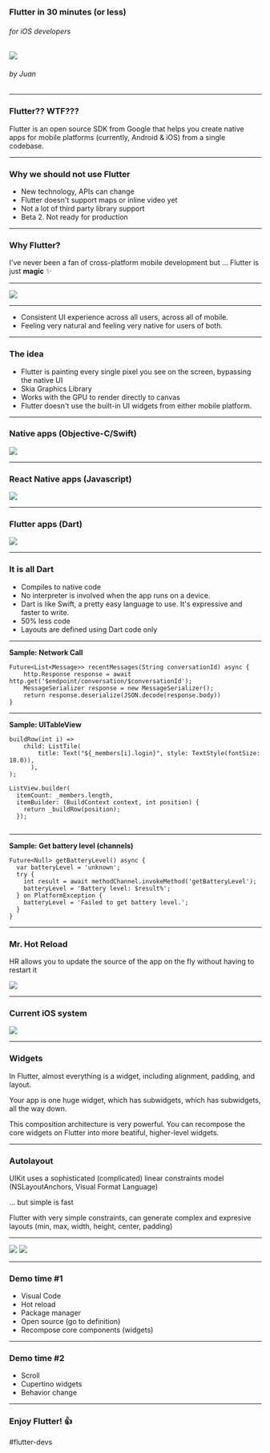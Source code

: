<!-- $theme: default -->

### Flutter in 30 minutes (or less)
###### for iOS developers

![](images/background2.png)

###### by Juan  


---

### Flutter?? WTF???

Flutter is an open source SDK from Google that helps you create native apps for mobile platforms (currently, Android & iOS) from a single codebase.

---

### Why we should not use Flutter

- New technology, APIs can change
- Flutter doesn't support maps or inline video yet
- Not a lot of third party library support
- Beta 2. Not ready for production

---

### Why Flutter? 
I've never been a fan of cross-platform mobile development but ... Flutter is just **magic** :sparkles:

---

![](images/todas.png)

---

- Consistent UI experience across all users, across all of mobile.
- Feeling very natural and feeling very native for users of both.


---

### The idea

- Flutter is painting every single pixel you see on the screen, bypassing the native UI
- Skia Graphics Library
- Works with the GPU to render directly to canvas
- Flutter doesn't use the built-in UI widgets from either mobile platform.

---

### Native apps (Objective-C/Swift)

![](images/uikit.png)

---

### React Native apps (Javascript)

![](images/react.png)

---

### Flutter apps (Dart)

![](images/flutter.png)


---

### It is all Dart

- Compiles to native code
- No interpreter is involved when the app runs on a device.
- Dart is like Swift, a pretty easy language to use. It's expressive and faster to write.
- 50% less code
- Layouts are defined using Dart code only
 

---

**Sample: Network Call**
```
Future<List<Message>> recentMessages(String conversationId) async {
	http.Response response = await http.get('$endpoint/conversation/$conversationId');
	MessageSerializer response = new MessageSerializer();
	return response.deserialize(JSON.decode(response.body))
}
```

---

**Sample: UITableView**
```
buildRow(int i) =>
    child: ListTile(
        title: Text("${_members[i].login}", style: TextStyle(fontSize: 18.0)),
      ),
);
```
```
ListView.builder(
  itemCount: _members.length,
  itemBuilder: (BuildContext context, int position) {
    return _buildRow(position);
  });


```

---

**Sample: Get battery level (channels)**
```
Future<Null> getBatteryLevel() async {
  var batteryLevel = 'unknown';
  try {
    int result = await methodChannel.invokeMethod('getBatteryLevel');
    batteryLevel = 'Battery level: $result%';
  } on PlatformException {
    batteryLevel = 'Failed to get battery level.';
  }
}
```
 
---
 ### Mr. Hot Reload
HR allows you to update the source of the app on the fly without having to restart it

![](images/reload.png)

---

### Current iOS system

![](images/iceberg.png)


---

### Widgets

In Flutter, almost everything is a widget, including alignment, padding, and layout.

Your app is one huge widget, which has subwidgets, which has subwidgets, all the way down. 
 
This composition architecture is very powerful. You can recompose the core widgets on Flutter into more beatiful, higher-level widgets.


---


### Autolayout

UIKit uses a sophisticated (complicated) linear constraints model (NSLayoutAnchors, Visual Format Language)

... but simple is fast

Flutter with very simple constraints, can generate complex and expresive layouts (min, max, width, height, center, padding)

---

![](images/sample3.gif)    ![](images/sample2.gif)



---

### Demo time #1

- Visual Code
- Hot reload
- Package manager
- Open source (go to definition)
- Recompose core components (widgets)

---


### Demo time #2

- Scroll
- Cupertino widgets
- Behavior change


---

### Enjoy Flutter! :+1:

#flutter-devs

